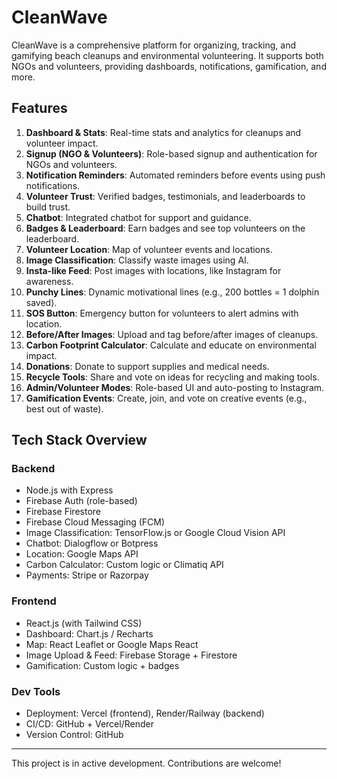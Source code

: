 # CleanWave

CleanWave is a comprehensive platform for organizing, tracking, and gamifying beach cleanups and environmental volunteering. It supports both NGOs and volunteers, providing dashboards, notifications, gamification, and more.

## Features

1. **Dashboard & Stats**: Real-time stats and analytics for cleanups and volunteer impact.
2. **Signup (NGO & Volunteers)**: Role-based signup and authentication for NGOs and volunteers.
3. **Notification Reminders**: Automated reminders before events using push notifications.
4. **Volunteer Trust**: Verified badges, testimonials, and leaderboards to build trust.
5. **Chatbot**: Integrated chatbot for support and guidance.
6. **Badges & Leaderboard**: Earn badges and see top volunteers on the leaderboard.
7. **Volunteer Location**: Map of volunteer events and locations.
8. **Image Classification**: Classify waste images using AI.
9. **Insta-like Feed**: Post images with locations, like Instagram for awareness.
10. **Punchy Lines**: Dynamic motivational lines (e.g., 200 bottles = 1 dolphin saved).
11. **SOS Button**: Emergency button for volunteers to alert admins with location.
12. **Before/After Images**: Upload and tag before/after images of cleanups.
13. **Carbon Footprint Calculator**: Calculate and educate on environmental impact.
14. **Donations**: Donate to support supplies and medical needs.
15. **Recycle Tools**: Share and vote on ideas for recycling and making tools.
16. **Admin/Volunteer Modes**: Role-based UI and auto-posting to Instagram.
17. **Gamification Events**: Create, join, and vote on creative events (e.g., best out of waste).

## Tech Stack Overview

### Backend
- Node.js with Express
- Firebase Auth (role-based)
- Firebase Firestore
- Firebase Cloud Messaging (FCM)
- Image Classification: TensorFlow.js or Google Cloud Vision API
- Chatbot: Dialogflow or Botpress
- Location: Google Maps API
- Carbon Calculator: Custom logic or Climatiq API
- Payments: Stripe or Razorpay

### Frontend
- React.js (with Tailwind CSS)
- Dashboard: Chart.js / Recharts
- Map: React Leaflet or Google Maps React
- Image Upload & Feed: Firebase Storage + Firestore
- Gamification: Custom logic + badges

### Dev Tools
- Deployment: Vercel (frontend), Render/Railway (backend)
- CI/CD: GitHub + Vercel/Render
- Version Control: GitHub

---

This project is in active development. Contributions are welcome!
